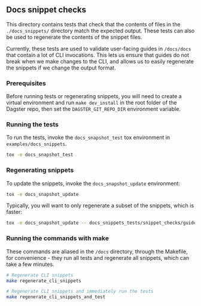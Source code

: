 ## Docs snippet checks

This directory contains tests that check that the contents of files in the `./docs_snippets/` directory match the expected output. These tests can also be used to regenerate the contents of the snippet files.

Currently, these tests are used to validate user-facing guides in `/docs/docs` that contain a lot of CLI invocations. This lets us ensure that guides do not break when we make changes to the CLI, and allows us to easily regenerate the snippets if we change the output format.

### Prerequisites

Before running tests or regenerating snippets, you will need to create a virtual environment and run `make dev_install` in the root folder of the Dagster repo, then set the `DAGSTER_GIT_REPO_DIR` environment variable.

### Running the tests

To run the tests, invoke the `docs_snapshot_test` tox environment in `examples/docs_snippets`.

```bash
tox -e docs_snapshot_test
```

### Regenerating snippets

To update the snippets, invoke the `docs_snapshot_update` environment:

```bash
tox -e docs_snapshot_update
```

Typically, you will want to only regenerate a subset of the snippets, which is faster:

```bash
tox -e docs_snapshot_update -- docs_snippets_tests/snippet_checks/guides/components/integrations/test_dbt_component.py
```

### Running the commands with make

These commands are aliased in the `/docs` directory, through the Makefile, for convenience - they run all tests and regenerate all snippets, which can take a few minutes.

```bash
# Regenerate CLI snippets
make regenerate_cli_snippets

# Regenerate CLI snippets and immediately run the tests
make regenerate_cli_snippets_and_test
```
